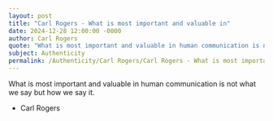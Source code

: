 ```yaml
---
layout: post
title: "Carl Rogers - What is most important and valuable in"
date: 2024-12-28 12:00:00 -0000
author: Carl Rogers
quote: "What is most important and valuable in human communication is not what we say but how we say it."
subject: Authenticity
permalink: /Authenticity/Carl Rogers/Carl Rogers - What is most important and valuable in
---
```


What is most important and valuable in human communication is not what we say but how we say it.

- Carl Rogers
